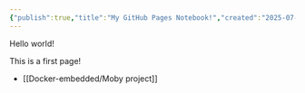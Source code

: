 ```yaml
---
{"publish":true,"title":"My GitHub Pages Notebook!","created":"2025-07-07T12:51:53.526+02:00","modified":"2025-07-07T13:10:55.401+02:00","cssclasses":""}
---
```



Hello world!

This is a first page!

<!-- [[USB/Controlling a USB Port Power Supply With Linux  Baeldung on Linux]] -->
- [[Docker-embedded/Moby project]]
